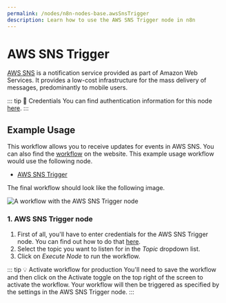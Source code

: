 ```yaml
---
permalink: /nodes/n8n-nodes-base.awsSnsTrigger
description: Learn how to use the AWS SNS Trigger node in n8n
---
```


# AWS SNS Trigger

[AWS SNS](https://aws.amazon.com/sns/) is a notification service provided as part of Amazon Web Services. It provides a low-cost infrastructure for the mass delivery of messages, predominantly to mobile users.

::: tip 🔑 Credentials
You can find authentication information for this node [here](../../../credentials/AWS/README.md).
:::


## Example Usage

This workflow allows you to receive updates for events in AWS SNS. You can also find the [workflow](https://n8n.io/workflows/509) on the website. This example usage workflow would use the following node.
- [AWS SNS Trigger]()

The final workflow should look like the following image.

![A workflow with the AWS SNS Trigger node](./workflow.png)


### 1. AWS SNS Trigger node

1. First of all, you'll have to enter credentials for the AWS SNS Trigger node. You can find out how to do that [here](../../../credentials/AWS/README.md).
2. Select the topic you want to listen for in the *Topic* dropdown list.
3. Click on *Execute Node* to run the workflow.

::: tip 💡 Activate workflow for production
You'll need to save the workflow and then click on the Activate toggle on the top right of the screen to activate the workflow. Your workflow will then be triggered as specified by the settings in the AWS SNS Trigger node.
:::
